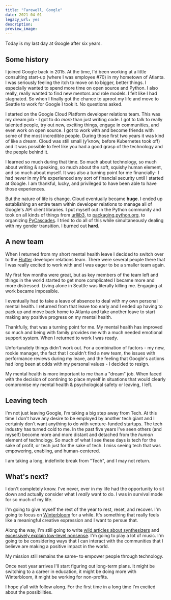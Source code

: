 ```yaml
---
title: "Farewell, Google"
date: 2021-04-01
legacy_url: yes
description:
preview_image:
---
```


Today is my last day at Google after six years.

## Some history

I joined Google back in 2015. At the time, I'd been working at a little consulting start-up (where I was employee #70) in my hometown of Atlanta. I was seriously feeling the itch to move on to bigger, better things. I especially wanted to spend more time on open source and Python. I also really, really wanted to find new mentors and role models. I felt like I had stagnated. So when I finally got the chance to uproot my life and move to Seattle to work for Google I took it. No questions asked.

I started on the Google Cloud Platform developer relations team. This was my dream job - I got to do *more* than just writing code. I got to talk to really talented people, try out new, exciting things, engage in communities, and even work on open source. I got to work with and become friends with some of the most incredible people. During those first two years it was kind of like a dream. Cloud was still small (y'know, before Kubernetes took off) and it was possible to feel like you had a good grasp of the technology and the people behind it.

I learned so much during that time. So much about technology, so much about writing & speaking, so much about the soft, squishy human element, and so much about myself. It was also a turning point for me financially- I had never in my life experienced any sort of financial security until I started at Google. I am thankful, lucky, and privileged to have been able to have those experiences.

But the nature of life is change. Cloud eventually became **huge**. I ended up establishing an entire team within developer relations to manage all of Google's API client libraries. I put myself out in the Python community and took on all kinds of things from [urllib3](https://urllib3.readthedocs.io/en/latest/), to [packaging.python.org](https://packaging.python.org), to organizing [PyCascades](https://pycascades.com). I tried to do all of this while simultaneously dealing with my gender transition. I burned out **hard**.

## A new team

When I returned from my short mental health leave I decided to switch over to the [Flutter](https://flutter.dev) developer relations team. There were several people there that I was really excited to work with and I was eager to be a smaller team again.

My first few months were great, but as key members of the team left and things in the world started to get more complicated I became more and more distressed. Living alone in Seattle was literally killing me. Engaging at work became impossible.

I eventually had to take a leave of absence to deal with my own personal mental health. I returned from that leave too early and I ended up having to pack up and move back home to Atlanta and take another leave to start making any positive progress on my mental health.

Thankfully, that was a turning point for me. My mental health has improved so much and being with family provides me with a much needed emotional support system. When I returned to work I was ready.

Unfortunately things didn't work out. For a combination of factors - my new, rookie manager, the fact that I couldn't find a new team, the issues with performance reviews during my leave, and the feeling that Google's actions had long been at odds with my personal values - I decided to resign.

My mental health is more important to me than a "dream" job. When faced with the decision of contining to place myself in situations that would clearly compromise my mental health & psychological safety or leaving, I left.


## Leaving tech

I'm not just leaving Google, I'm taking a big step away from Tech. At this time I don't have any desire to be employed by another tech giant and I certainly don't want anything to do with venture-funded startups. The tech industry has turned cold to me. In the past five years I've seen others (and myself) become more and more distant and detached from the *human* element of technology. So much of what I see these days is tech for the sake of profit, or tech just for the sake of tech. I miss seeing tech that was empowering, enabling, and human-centered.

I am taking a long, indefinite break from "Tech", and I may not return.


## What's next?

I don't completely know. I've never, ever in my life had the opportunity to sit down and actually consider what I *really* want to do. I was in survival mode for so much of my life.

I'm going to give myself the rest of the year to rest, reset, and recover. I'm going to focus on [Winterbloom](https://winterbloom.com) for a while. It's something that really feels like a meaningful creative expression and I want to persue that.

Along the way, I'm still going to write [wild articles about synthesizers](/the-design-of-the-juno-dco/) and [excessively explain low-level nonsense](/the-most-thoroughly-commented-linker-script/). I'm going to play a lot of music. I'm going to be considering ways that I can interact with the communities that I believe are making a positive impact in the world.

My mission still remains the same- to empower people through technology.

Once next year arrives I'll start figuring out long-term plans. It might be switching to a career in education, it might be doing more with Winterbloom, it might be working for non-profits.

I hope y'all with follow along. For the first time in a long time I'm excited about the possibilities.
